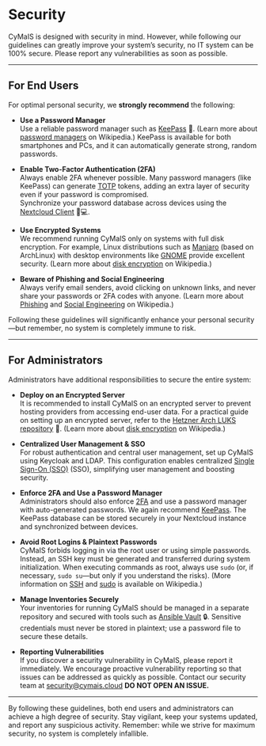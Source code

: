 # Security

CyMaIS is designed with security in mind. However, while following our guidelines can greatly improve your system’s security, no IT system can be 100% secure. Please report any vulnerabilities as soon as possible.

---

## For End Users

For optimal personal security, we **strongly recommend** the following:

- **Use a Password Manager**  
  Use a reliable password manager such as [KeePass](https://keepass.info/) 🔐. (Learn more about [password managers](https://en.wikipedia.org/wiki/Password_manager) on Wikipedia.) KeePass is available for both smartphones and PCs, and it can automatically generate strong, random passwords.

- **Enable Two-Factor Authentication (2FA)**  
  Always enable 2FA whenever possible. Many password managers (like KeePass) can generate [TOTP](https://en.wikipedia.org/wiki/Time-based_One-Time_Password) tokens, adding an extra layer of security even if your password is compromised.  
  Synchronize your password database across devices using the [Nextcloud Client](https://nextcloud.com/) 📱💻.

- **Use Encrypted Systems**  
  We recommend running CyMaIS only on systems with full disk encryption. For example, Linux distributions such as [Manjaro](https://manjaro.org/) (based on ArchLinux) with desktop environments like [GNOME](https://en.wikipedia.org/wiki/GNOME) provide excellent security. (Learn more about [disk encryption](https://en.wikipedia.org/wiki/Disk_encryption) on Wikipedia.)

- **Beware of Phishing and Social Engineering**  
  Always verify email senders, avoid clicking on unknown links, and never share your passwords or 2FA codes with anyone. (Learn more about [Phishing](https://en.wikipedia.org/wiki/Phishing) and [Social Engineering](https://en.wikipedia.org/wiki/Social_engineering_(security)) on Wikipedia.)

Following these guidelines will significantly enhance your personal security—but remember, no system is completely immune to risk.

---

## For Administrators

Administrators have additional responsibilities to secure the entire system:

- **Deploy on an Encrypted Server**  
  It is recommended to install CyMaIS on an encrypted server to prevent hosting providers from accessing end-user data. For a practical guide on setting up an encrypted server, refer to the [Hetzner Arch LUKS repository](https://github.com/kevinveenbirkenbach/hetzner-arch-luks) 🔐. (Learn more about [disk encryption](https://en.wikipedia.org/wiki/Disk_encryption) on Wikipedia.)

- **Centralized User Management & SSO**  
  For robust authentication and central user management, set up CyMaIS using Keycloak and LDAP.
  This configuration enables centralized [Single Sign-On (SSO)](https://en.wikipedia.org/wiki/Single_sign-on) (SSO), simplifying user management and boosting security.

- **Enforce 2FA and Use a Password Manager**  
  Administrators should also enforce [2FA](https://en.wikipedia.org/wiki/Multi-factor_authentication) and use a password manager with auto-generated passwords. We again recommend [KeePass](https://keepass.info/). The KeePass database can be stored securely in your Nextcloud instance and synchronized between devices.

- **Avoid Root Logins & Plaintext Passwords**  
  CyMaIS forbids logging in via the root user or using simple passwords. Instead, an SSH key must be generated and transferred during system initialization. When executing commands as root, always use `sudo` (or, if necessary, `sudo su`—but only if you understand the risks). (More information on [SSH](https://en.wikipedia.org/wiki/Secure_Shell) and [sudo](https://en.wikipedia.org/wiki/Sudo) is available on Wikipedia.)

- **Manage Inventories Securely**  
  Your inventories for running CyMaIS should be managed in a separate repository and secured with tools such as [Ansible Vault](https://en.wikipedia.org/wiki/Encryption) 🔒. Sensitive credentials must never be stored in plaintext; use a password file to secure these details.

- **Reporting Vulnerabilities**  
  If you discover a security vulnerability in CyMaIS, please report it immediately. We encourage proactive vulnerability reporting so that issues can be addressed as quickly as possible. Contact our security team at [security@cymais.cloud](mailto:security@cymais.cloud) 
  **DO NOT OPEN AN ISSUE.**

---

By following these guidelines, both end users and administrators can achieve a high degree of security. Stay vigilant, keep your systems updated, and report any suspicious activity. Remember: while we strive for maximum security, no system is completely infallible.
